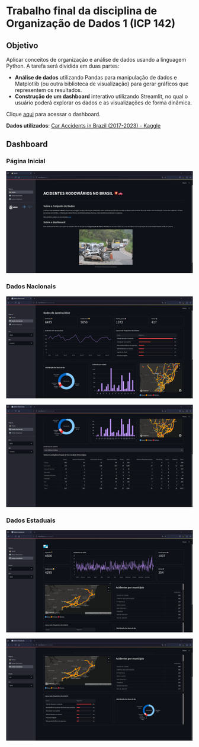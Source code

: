 # Trabalho final da disciplina de Organização de Dados 1 (ICP 142)

## Objetivo

Aplicar conceitos de organização e análise de dados usando a linguagem Python. A tarefa será dividida em duas partes:

- **Análise de dados** utilizando Pandas para manipulação de dados e Matplotlib (ou outra biblioteca de visualização) para gerar gráficos que representem os resultados.
- **Construção de um dashboard** interativo utilizando Streamlit, no qual o usuário poderá explorar os dados e as visualizações de forma dinâmica.

Clique [aqui](https://car-accidents-brazil.streamlit.app/) para acessar o dashboard.

**Dados utilizados**: [Car Accidents in Brazil (2017-2023) - Kaggle](https://www.kaggle.com/datasets/mlippo/car-accidents-in-brazil-2017-2023)

## Dashboard

### Página Inicial

![alt text](images/image-1.png)

### Dados Nacionais

![alt text](images/image-2.png)

![alt text](images/image-3.png)

### Dados Estaduais

![alt text](images/image-4.png)

![alt text](images/image-5.png)
